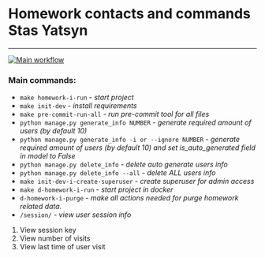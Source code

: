 # Homework contacts and commands Stas Yatsyn

***

[![Main workflow](https://github.com/hillel-i-python-pro-i-2022-08-26/homework_django_docker__stas_yatsyn/actions/workflows/main-workflow.yml/badge.svg)](https://github.com/hillel-i-python-pro-i-2022-08-26/homework_django_docker__stas_yatsyn/actions/workflows/main-workflow.yml)

### Main commands:

* `make homework-i-run` - *start project*
* `make init-dev` - *install requirements*
* `make pre-commit-run-all` - *run pre-commit tool for all files*
* `python manage.py generate_info NUMBER` - *generate required amount of users (by default 10)*
* `python manage.py generate_info -i or --ignore NUMBER` - *generate required amount of users (by default 10) and set
  is_auto_generated field in model to False*
* `python manage.py delete_info` - *delete auto generate users info*
* `python manage.py delete_info --all` - *delete ALL users info*
* `make init-dev-i-create-superuser` - *create superuser for admin access*
* `make d-homework-i-run` - *start project in docker*
* `d-homework-i-purge` - *make all actions needed for purge homework related data.*
* `/session/` - *view user session info*
1) View session key
2) View number of visits
3) View last time of user visit